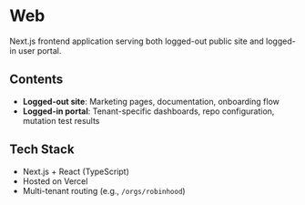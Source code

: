# Web

Next.js frontend application serving both logged-out public site and logged-in user portal.

## Contents

- **Logged-out site**: Marketing pages, documentation, onboarding flow
- **Logged-in portal**: Tenant-specific dashboards, repo configuration, mutation test results

## Tech Stack

- Next.js + React (TypeScript)
- Hosted on Vercel
- Multi-tenant routing (e.g., `/orgs/robinhood`)
